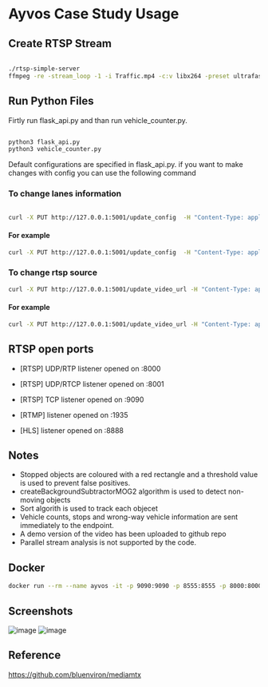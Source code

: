 # Ayvos Case Study Usage

## Create RTSP Stream

```bash

./rtsp-simple-server
ffmpeg -re -stream_loop -1 -i Traffic.mp4 -c:v libx264 -preset ultrafast -tune zerolatency -g 30 -keyint_min 30 -f rtsp -rtsp_transport tcp rtsp://localhost:9090/mystream
```

## Run Python Files


Firtly run flask_api.py and than run vehicle_counter.py.
```bash

python3 flask_api.py
python3 vehicle_counter.py
```


Default configurations are specified in flask_api.py. if you want to make changes with config you can use the following command

### To change lanes information
```bash

curl -X PUT http://127.0.0.1:5001/update_config  -H "Content-Type: application/json"  -d '{"lane_index": {selected_lane}, "key": "{selected_line}", "value": [{x_value}, {y_value}]}'

```
#### For example

```bash
curl -X PUT http://127.0.0.1:5001/update_config  -H "Content-Type: application/json"  -d '{"lane_index": 5, "key": "line_1_start", "value": [830, 446]}'
```

### To change rtsp source
```bash
curl -X PUT http://127.0.0.1:5001/update_video_url -H "Content-Type: application/json" -d '{"new_url":"{new_rtsp stream or video path}"}'
```
#### For example

```bash
curl -X PUT http://127.0.0.1:5001/update_video_url -H "Content-Type: application/json" -d '{"new_url":"rtsp://localhost:9090/mystream"}'
```

## RTSP open ports
- [RTSP] UDP/RTP listener opened on :8000

- [RTSP] UDP/RTCP listener opened on :8001

- [RTSP] TCP listener opened on :9090

- [RTMP] listener opened on :1935

- [HLS] listener opened on :8888

## Notes 
- Stopped objects are coloured with a red rectangle and a threshold value is used to prevent false positives.
- createBackgroundSubtractorMOG2 algorithm is used to detect non-moving objects
- Sort algorith is used to track each objecet 
- Vehicle counts, stops and wrong-way vehicle information are sent immediately to the endpoint.
- A demo version of the video has been uploaded to github repo
- Parallel stream analysis is not supported by the code.

## Docker


```bash
docker run --rm --name ayvos -it -p 9090:9090 -p 8555:8555 -p 8000:8000/udp -p 8001:8001/udp -p 1935:1935 -p 8888:8888 -w /Ayvos/ -e DISPLAY=$DISPLAY -v /tmp/.X11-unix:/tmp/.X11-unix onurrtosunn/ayvos_case_study:v1

```

## Screenshots
![image](https://github.com/user-attachments/assets/185924a7-2023-4757-87cf-c8966fc16e18)
![image](https://github.com/user-attachments/assets/fbe3a8ab-cfbe-4baa-9e2c-dc4667f03be1)

## Reference 

https://github.com/bluenviron/mediamtx
